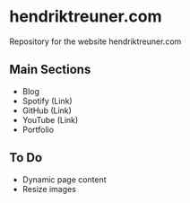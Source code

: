 # hendriktreuner.com
Repository for the website hendriktreuner.com

## Main Sections
- Blog
- Spotify (Link)
- GitHub (Link)
- YouTube (Link)
- Portfolio

## To Do
- Dynamic page content
- Resize images

